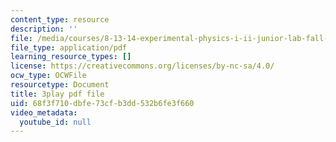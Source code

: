 ```yaml
---
content_type: resource
description: ''
file: /media/courses/8-13-14-experimental-physics-i-ii-junior-lab-fall-2016-spring-2017/68f3f710dbfe73cfb3dd532b6fe3f660_WUTak0K4F-Q.pdf
file_type: application/pdf
learning_resource_types: []
license: https://creativecommons.org/licenses/by-nc-sa/4.0/
ocw_type: OCWFile
resourcetype: Document
title: 3play pdf file
uid: 68f3f710-dbfe-73cf-b3dd-532b6fe3f660
video_metadata:
  youtube_id: null
---
```

